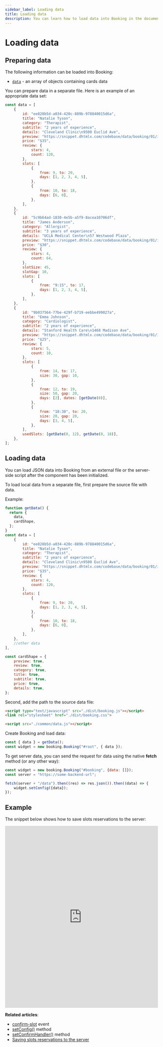 ```yaml
---
sidebar_label: Loading data
title: Loading data
description: You can learn how to load data into Booking in the documentation of the DHTMLX JavaScript Booking library. Browse developer guides and API reference, try out code examples and live demos, and download a free 30-day evaluation version of DHTMLX Booking.
---
```


# Loading data

## Preparing data

The following information can be loaded into Booking:

- [`data`](/api/config/booking-data) - an array of objects containing cards data 

You can prepare data in a separate file. Here is an example of an appropriate data set:

~~~jsx title="data.js"
const data = [
	{
        id: "ee828b5d-a034-420c-889b-978840015d6a",
        title: "Natalie Tyson",
        category: "Therapist",
        subtitle: "2 years of experience",
        details: "Cleveland Clinic\n9500 Euclid Ave",
        preview: "https://snippet.dhtmlx.com/codebase/data/booking/01/img/01.jpg",
        price: "$35",
        review: {
            stars: 4,
            count: 120,
        },
        slots: [
            {
                from: 9, to: 20,
                days: [1, 2, 3, 4, 5],
            },
            {
                from: 10, to: 18,
                days: [6, 0],
            },
        ],
    },
    {
        id: "5c9b64ad-1830-4e5b-a5f9-8acea10706df",
        title: "James Anderson",
        category: "Allergist",
        subtitle: "3 years of experience",
        details: "UCLA Medical Center\n57 Westwood Plaza",
        preview: "https://snippet.dhtmlx.com/codebase/data/booking/01/img/11.jpg",
        price: "$30",
        review: {
            stars: 4,
            count: 64,
        },
        slotSize: 45,
        slotGap: 10,
        slots: [
            {
                from: "9:15", to: 17,
                days: [1, 2, 3, 4, 5],
            },
        ],
    },
    {
        id: "9b037564-77be-429f-b719-eebbe499027a",
        title: "Emma Johnson",
        category: "Cardiologist",
        subtitle: "2 years of experience",
        details: "Stanford Health Care\n1468 Madison Ave",
        preview: "https://snippet.dhtmlx.com/codebase/data/booking/01/img/03.jpg",
        price: "$25",
        review: {
            stars: 5,
            count: 10,
        },
        slots: [
            {
                from: 14, to: 17,
                size: 30, gap: 10,
            },
            {
                from: 12, to: 19,
                size: 50, gap: 20,
                days: [2], dates: [getDate(0)],
            },
            {
                from: "18:30", to: 20,
                size: 20, gap: 20,
                days: [3, 4, 5],
            },
        ],
        usedSlots: [getDate(0, 12), getDate(0, 18)],
    },
];
~~~

## Loading data 

You can load JSON data into Booking from an external file or the server-side script after the component has been initialized.

To load local data from a separate file, first prepare the source file with data.

Example:

~~~jsx
function getData() {
  return {
    data,
    cardShape,
  };
}
const data = [
    {
        id: "ee828b5d-a034-420c-889b-978840015d6a",
        title: "Natalie Tyson",
        category: "Therapist",
        subtitle: "2 years of experience",
        details: "Cleveland Clinic\n9500 Euclid Ave",
        preview: "https://snippet.dhtmlx.com/codebase/data/booking/01/img/01.jpg",
        price: "$35",
        review: {
            stars: 4,
            count: 120,
        },
        slots: [
            {
                from: 9, to: 20,
                days: [1, 2, 3, 4, 5],
            },
            {
                from: 10, to: 18,
                days: [6, 0],
            },
        ],
    },
    //other data
],

const cardShape = {
    preview: true,
    review: true,
    category: true,
    title: true,
    subtitle: true,
    price: true,
    details: true,
};
~~~

Second, add the path to the source data file:

~~~html title="index.html"
<script type="text/javascript" src="./dist/booking.js"></script>  
<link rel="stylesheet" href="./dist/booking.css">

<script src="./common/data.js"></script>
~~~

Create Booking and load data: 

~~~jsx {}
const { data } = getData();
const widget = new booking.Booking("#root", { data });
~~~

To get server data, you can send the request for data using the native **fetch** method (or any other way):

~~~jsx
const widget = new booking.Booking("#booking", {data: []});
const server = "https://some-backend-url";

fetch(server + "/data").then((res) => res.json()).then((data) => { 
	widget.setConfig({data});
});
~~~

## Example

The snippet below shows how to save slots reservations to the server:

<iframe src="https://snippet.dhtmlx.com/dpbmyr8j?mode=result" frameborder="0" class="snippet_iframe" width="100%" height="600"></iframe>


**Related articles**: 
- [confirm-slot](/api/events/booking-confirmslot-event) event
- [setConfig()](/api/methods/booking-setconfig-method) method
- [setConfirmHandler()](/api/methods/booking-setconfirmhandler-method) method
- [Saving slots reservations to the server](/guides/saving-reservations)